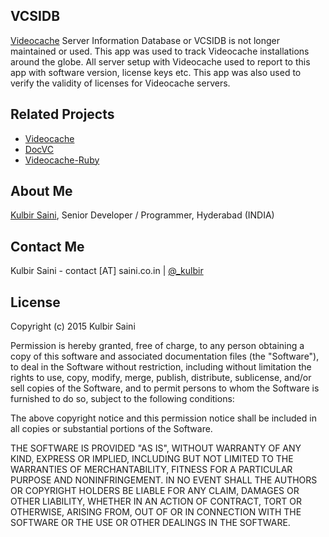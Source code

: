 ## VCSIDB

[Videocache](https://github.com/kulbirsaini/videocache) Server Information Database or VCSIDB is not longer maintained or used. This app was used to track Videocache installations around the globe. All server setup with Videocache used to report to this app with software version, license keys etc. This app was also used to verify the validity of licenses for Videocache servers.

## Related Projects

* [Videocache](https://github.com/kulbirsaini/videocache)
* [DocVC](https://github.com/kulbirsaini/docvc)
* [Videocache-Ruby](https://github.com/kulbirsaini/videocache-ruby)

## About Me

[Kulbir Saini](http://saini.co.in/), Senior Developer / Programmer, Hyderabad (INDIA)

## Contact Me

Kulbir Saini - contact [AT] saini.co.in | [@_kulbir](https://twitter.com/_kulbir)

## License

Copyright (c) 2015 Kulbir Saini

Permission is hereby granted, free of charge, to any person obtaining a copy of this software and associated documentation files (the "Software"), to deal in the Software without restriction, including without limitation the rights to use, copy, modify, merge, publish, distribute, sublicense, and/or sell copies of the Software, and to permit persons to whom the Software is furnished to do so, subject to the following conditions:

The above copyright notice and this permission notice shall be included in all copies or substantial portions of the Software.

THE SOFTWARE IS PROVIDED "AS IS", WITHOUT WARRANTY OF ANY KIND, EXPRESS OR IMPLIED, INCLUDING BUT NOT LIMITED TO THE WARRANTIES OF MERCHANTABILITY, FITNESS FOR A PARTICULAR PURPOSE AND NONINFRINGEMENT. IN NO EVENT SHALL THE AUTHORS OR COPYRIGHT HOLDERS BE LIABLE FOR ANY CLAIM, DAMAGES OR OTHER LIABILITY, WHETHER IN AN ACTION OF CONTRACT, TORT OR OTHERWISE, ARISING FROM, OUT OF OR IN CONNECTION WITH THE SOFTWARE OR THE USE OR OTHER DEALINGS IN THE SOFTWARE.
